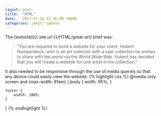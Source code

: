```yaml
---
layout: post
title:  "HTML"
date:   2017-07-26 21:35:00 +0000
categories: jekyll update
---
```

The [website]({{ site.url }}/HTML/great-art) brief was:
>"You are required to build a website for your client, Hubert Humperdinck, who is an art collector with a vast collection he wishes to share with the world via the World Wide Web. Hubert has decided that you will create a website for one artist in his collection."

It also needed to be responsive through the use of media queries so that any device could easily view the website.
{% highlight css %}
@media only screen and (max-width: 81em) {
    body {
        width: 95%;
    }
	
	footer {
		width: 100%;
	}
}
{% endhighlight %}